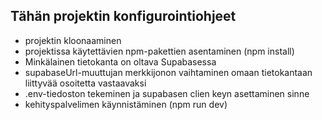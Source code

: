 ## Tähän projektin konfigurointiohjeet
- projektin kloonaaminen
- projektissa käytettävien npm-pakettien asentaminen (npm install)
- Minkälainen tietokanta on oltava Supabasessa
- supabaseUrl-muuttujan merkkijonon vaihtaminen omaan tietokantaan liittyvää osoitetta vastaavaksi
- .env-tiedoston tekeminen ja supabasen clien keyn asettaminen sinne
- kehityspalvelimen käynnistäminen (npm run dev)